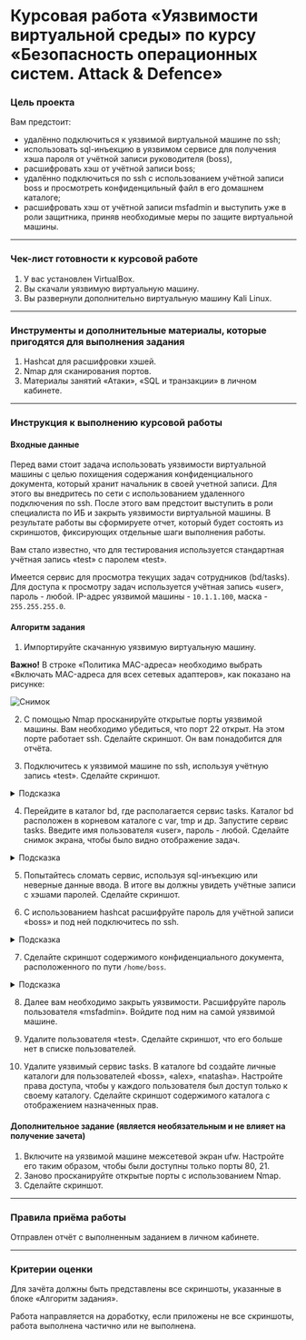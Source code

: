 # Курсовая работа «Уязвимости виртуальной среды» по курсу «Безопасность операционных систем. Аttack & Defence»

### Цель проекта

Вам предстоит:

- удалённо подключиться к уязвимой виртуальной машине по ssh;
- использовать sql-инъекцию в уязвимом сервисе для получения хэша пароля от учётной записи руководителя (boss),
- расшифровать хэш от учётной записи boss;
- удалённо подключиться по ssh с использованием учётной записи boss и просмотреть конфиденцильный файл в его домашнем каталоге;
- расшифровать хэш от учётной записи msfadmin и выступить уже в роли защитника, приняв необходимые меры по защите виртуальной машины.

-----

### Чек-лист готовности к курсовой работе

1. У вас установлен VirtualBox.
2. Вы скачали уязвимую виртуальную машину.
3. Вы развернули дополнительно виртуальную машину Kali Linux.

------

### Инструменты и дополнительные материалы, которые пригодятся для выполнения задания

1. Hashcat для расшифровки хэшей.
2. Nmap для сканирования портов.
3. Материалы занятий «Атаки», «SQL и транзакции» в личном кабинете.

-----

### Инструкция к выполнению курсовой работы

#### Входные данные

Перед вами стоит задача использовать уязвимости виртуальной машины с целью похищения содержания конфиденциального документа, который хранит начальник в своей учетной записи. Для этого вы внедритесь по сети с использованием удаленного подключения по ssh.
После этого вам предстоит выступить в роли специалиста по ИБ и закрыть уязвимости виртуальной машины. 
В результате работы вы сформируете отчет, который будет состоять из скриншотов, фиксирующих отдельные шаги выполнения работы. 

Вам стало известно, что для тестирования используется стандартная учётная запись «test» с паролем «test».

Имеется сервис для просмотра текущих задач сотрудников (bd/tasks). Для доступа к просмотру задач используется учётная запись «user», пароль - любой.
IP-адрес уязвимой машины - `10.1.1.100`, маска - `255.255.255.0`.

#### Алгоритм задания

1. Импортируйте скачанную уязвимую виртуальную машину.

**Важно!** В строке «Политика MAC-адреса» необходимо выбрать «Включать MAC-адреса для всех сетевых адаптеров», как показано на рисунке:

![Снимок](https://github.com/netology-code/ibdefos-diplom/assets/96241243/3a54fa9f-757f-453d-a529-705a94a9ddf5)


2. С помощью Nmap просканируйте открытые порты уязвимой машины. Вам необходимо убедиться, что порт 22 открыт. На этом порте работает ssh. Сделайте скриншот. Он вам понадобится для отчёта.

3. Подключитесь к уязвимой машине по ssh, используя учётную запись «test». Сделайте скриншот.

<details>
  <summary> Подсказка</summary>

Так как уязвимая машина использует устаревшие версии, применяйте команду с ключом ssh `-oHostKeyAlgorithms=+ssh-dss  test@10.1.1.100`.
  
</details>

4. Перейдите в каталог bd, где располагается сервис tasks. Каталог bd расположен в корневом каталоге с var, tmp и др. Запустите сервис tasks. Введите имя пользователя «user», пароль - любой. Сделайте снимок экрана, чтобы было видно отображение задач.

<details>
  <summary> Подсказка</summary>

Для запуска сервиса выполните команду `./tasks` из каталога bd.
  
</details>

5. Попытайтесь сломать сервис, используя sql-инъекцию или неверные данные ввода. В итоге вы должны увидеть учётные записи с хэшами паролей. Сделайте скриншот.

6. С использованием hashcat расшифруйте пароль для учётной записи «boss» и под ней подключитесь по ssh.

<details>
  <summary> Подсказка</summary>

В старых версиях применялся сложный алгоритм хэширования, основанный на md5.
  
</details>

7. Сделайте скриншот содержимого конфиденциального документа, расположенного по пути `/home/boss`.

<details>
  <summary> Подсказка</summary>

Для просмотра содержимого документа можете использовать команду `cat <имя файла>`.
  
</details>

8. Далее вам необходимо закрыть уязвимости. Расшифруйте пароль пользователя «msfadmin». Войдите под ним на самой уязвимой машине.

9. Удалите пользователя «test». Сделайте скриншот, что его больше нет в списке пользователей.

10. Удалите уязвимый сервис tasks. В каталоге bd создайте личные каталоги для пользователей «boss», «alex», «natasha». Настройте права доступа, чтобы у каждого пользователя был доступ только к своему каталогу. Сделайте скриншот содержимого каталога с отображением назначенных прав.

#### Дополнительное задание (является необязательным и не влияет на получение зачета)

1. Включите на уязвимой машине межсетевой экран ufw. Настройте его таким образом, чтобы были доступны только порты 80, 21.
2. Заново просканируйте открытые порты с использованием Nmap.
3. Сделайте скриншот.

------

### Правила приёма работы

Отправлен отчёт с выполненным заданием в личном кабинете.

-----

### Критерии оценки

Для зачёта должны быть представлены все скриншоты, указанные в блоке «Алгоритм задания».

Работа направляется на доработку, если приложены не все скриншоты, работа выполнена частично или не выполнена.
